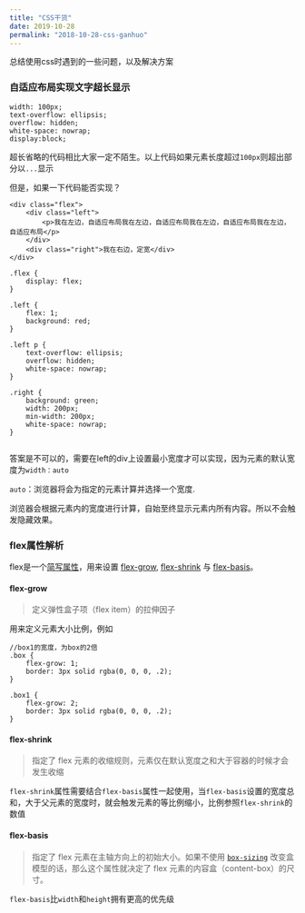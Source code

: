 ```yaml
---
title: "CSS干货"
date: 2019-10-28
permalink: "2018-10-28-css-ganhuo"
---
```




总结使用css时遇到的一些问题，以及解决方案

### 自适应布局实现文字超长显示

```
width: 100px;
text-overflow: ellipsis;
overflow: hidden;
white-space: nowrap;
display:block;
```

超长省略的代码相比大家一定不陌生。以上代码如果元素长度超过`100px`则超出部分以`...`显示

但是，如果一下代码能否实现？

```
<div class="flex">
    <div class="left">
   		<p>我在左边，自适应布局我在左边，自适应布局我在左边，自适应布局我在左边，自适应布局</p>
    </div>
    <div class="right">我在右边，定宽</div>
</div>

.flex {
    display: flex;
}

.left {
    flex: 1;
    background: red;
}

.left p {
    text-overflow: ellipsis;
    overflow: hidden;
    white-space: nowrap;
}

.right {
    background: green;
    width: 200px;
    min-width: 200px;
	white-space: nowrap;
}


```

答案是不可以的，需要在left的div上设置最小宽度才可以实现，因为元素的默认宽度为`width：auto`

`auto`：浏览器将会为指定的元素计算并选择一个宽度.

浏览器会根据元素内的宽度进行计算，自始至终显示元素内所有内容。所以不会触发隐藏效果。



### flex属性解析

flex是一个[简写属性](https://developer.mozilla.org/zh-CN/docs/Web/CSS/Shorthand_properties)，用来设置 [flex-grow](https://developer.mozilla.org/zh-CN/docs/Web/CSS/flex-grow), [flex-shrink](https://developer.mozilla.org/zh-CN/docs/Web/CSS/flex-shrink) 与 [flex-basis](https://developer.mozilla.org/zh-CN/docs/Web/CSS/flex-basis)。

#### flex-grow

> 定义弹性盒子项（flex item）的拉伸因子

用来定义元素大小比例，例如

```
//box1的宽度，为box的2倍
.box {
    flex-grow: 1;
    border: 3px solid rgba(0, 0, 0, .2);
}

.box1 {
    flex-grow: 2;
    border: 3px solid rgba(0, 0, 0, .2);
}

```

#### **flex-shrink**

> 指定了 flex 元素的收缩规则，元素仅在默认宽度之和大于容器的时候才会发生收缩

`flex-shrink`属性需要结合`flex-basis`属性一起使用，当`flex-basis`设置的宽度总和，大于父元素的宽度时，就会触发元素的等比例缩小，比例参照`flex-shrink`的数值

#### flex-basis

> 指定了 flex 元素在主轴方向上的初始大小。如果不使用  [`box-sizing`](https://developer.mozilla.org/zh-CN/docs/Web/CSS/box-sizing) 改变盒模型的话，那么这个属性就决定了 flex 元素的内容盒（content-box）的尺寸。

`flex-basis`比`width`和`height`拥有更高的优先级


